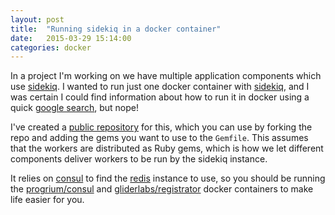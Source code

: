 ```yaml
---
layout: post
title:  "Running sidekiq in a docker container"
date:   2015-03-29 15:14:00
categories: docker
---
```

In a project I'm working on we have multiple application components which use [sidekiq](http://sidekiq.org/).
I wanted to run just one docker container with [sidekiq](http://sidekiq.org),
and I was certain I could find information about how to run it in docker using a quick
[google search](https://www.google.com/webhp?hl=en#hl=en&q=docker+sidekiq), but nope!

I've created a [public repository](https://github.com/skalera/sidekiq-docker) for this, which you can use
by forking the repo and adding the gems you want to use to the `Gemfile`. This assumes that the workers are
distributed as Ruby gems, which is how we let different components deliver workers to be run by the sidekiq instance.

It relies on [consul](https://www.consul.io/) to find the [redis](http://redis.io/) instance to use, so you should be
running the [progrium/consul](https://github.com/progrium/docker-consul) and
[gliderlabs/registrator](https://github.com/gliderlabs/registrator) docker containers to make life easier for you.
